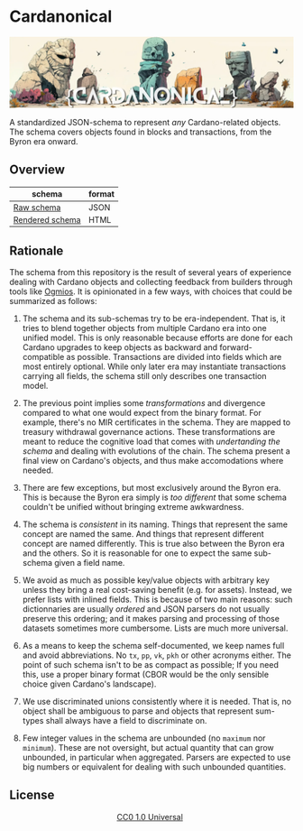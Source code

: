 # Cardanonical

<img src="./docs/assets/logo.webp" alt="Cardanonical"/>

A standardized JSON-schema to represent *any* Cardano-related objects. The schema covers objects found in blocks and transactions, from the Byron era onward.

## Overview

| schema                                                             | format |
| ---                                                                | ---    |
| [Raw schema](./cardano.json)                                       | JSON   |
| [Rendered schema](https://cardanosolutions.github.io/cardanonical) | HTML   |

## Rationale

The schema from this repository is the result of several years of experience dealing with Cardano objects and collecting feedback from builders through tools like [Ogmios](https://github.com/CardanoSolutions/ogmios). It is opinionated in a few ways, with choices that could be summarized as follows:

1. The schema and its sub-schemas try to be era-independent. That is, it tries to blend together objects from multiple Cardano era into one unified model. This is only reasonable because efforts are done for each Cardano upgrades to keep objects as backward and forward-compatible as possible. Transactions are divided into fields which are most entirely optional. While only later era may instantiate transactions carrying all fields, the schema still only describes one transaction model.

2. The previous point implies some _transformations_ and divergence compared to what one would expect from the binary format. For example, there's no MIR certificates in the schema. They are mapped to treasury withdrawal governance actions. These transformations are meant to reduce the cognitive load that comes with _undertanding the schema_ and dealing with evolutions of the chain. The schema present a final view on Cardano's objects, and thus make accomodations where needed.

3. There are few exceptions, but most exclusively around the Byron era. This is because the Byron era simply is _too different_ that some schema couldn't be unified without bringing extreme awkwardness.

4. The schema is _consistent_ in its naming. Things that represent the same concept are named the same. And things that represent different concept are named differently. This is true also between the Byron era and the others. So it is reasonable for one to expect the same sub-schema given a field name.

5. We avoid as much as possible key/value objects with arbitrary key unless they bring a real cost-saving benefit (e.g. for assets). Instead, we prefer lists with inlined fields. This is because of two main reasons: such dictionnaries are usually _ordered_ and JSON parsers do not usually preserve this ordering; and it makes parsing and processing of those datasets sometimes more cumbersome. Lists are much more universal.

6. As a means to keep the schema self-documented, we keep names full and avoid abbreviations. No `tx`, `pp`, `vk`, `pkh` or other acronyms either. The point of such schema isn't to be as compact as possible; If you need this, use a proper binary format (CBOR would be the only sensible choice given Cardano's landscape).

7. We use discriminated unions consistently where it is needed. That is, no object shall be ambiguous to parse and objects that represent sum-types shall always have a field to discriminate on.

8. Few integer values in the schema are unbounded (no `maximum` nor `minimum`). These are not oversight, but actual quantity that can grow unbounded, in particular when aggregated. Parsers are expected to use big numbers or equivalent for dealing with such unbounded quantities.

## License

 <p align="center"><a target="_blank" href="https://creativecommons.org/publicdomain/zero/1.0/?ref=chooser-v1">CC0 1.0 Universal<img style="height:22px!important;margin-left:3px;vertical-align:text-bottom;" src="https://mirrors.creativecommons.org/presskit/icons/cc.svg?ref=chooser-v1" alt=""><img style="height:22px!important;margin-left:3px;vertical-align:text-bottom;" src="https://mirrors.creativecommons.org/presskit/icons/zero.svg?ref=chooser-v1" alt=""></a></p>
